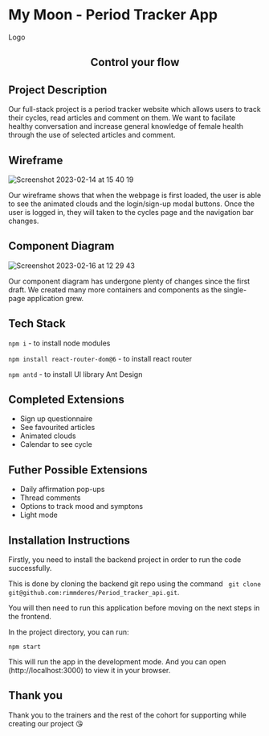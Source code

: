 # My Moon - Period Tracker App

Logo

<h2 align="center">Control your flow</h2>

## Project Description
Our full-stack project is a period tracker website which allows users to track their cycles, read articles and comment on them. We want to facilate healthy conversation and increase general knowledge of female health through the use of selected articles and comment.

## Wireframe
![Screenshot 2023-02-14 at 15 40 19](https://user-images.githubusercontent.com/110283546/218786088-a18245ac-a299-4228-b8a6-247530eca5b5.png)

Our wireframe shows that when the webpage is first loaded, the user is able to see the animated clouds and the login/sign-up modal buttons.
Once the user is logged in, they will taken to the cycles page and the navigation bar changes. 

## Component Diagram

![Screenshot 2023-02-16 at 12 29 43](https://user-images.githubusercontent.com/110283546/219372060-1a584649-c4ea-4dcf-a8a8-96eec5f31491.png)

Our component diagram has undergone plenty of changes since the first draft. We created many more containers and components as the single-page application grew.

## Tech Stack

`npm i` - to install node modules

`npm install react-router-dom@6` - to install react router

`npm antd` - to install UI library Ant Design

## Completed Extensions
- Sign up questionnaire
- See favourited articles
- Animated clouds
- Calendar to see cycle


## Futher Possible Extensions
- Daily affirmation pop-ups
- Thread comments
- Options to track mood and symptons
- Light mode

## Installation Instructions
Firstly, you need to install the backend project in order to run the code successfully.

This is done by cloning the backend git repo using the command ` git clone git@github.com:rimmderes/Period_tracker_api.git`.

You will then need to run this application before moving on the next steps in the frontend.

In the project directory, you can run:

`npm start`

This will run the app in the development mode.
And you can open (http://localhost:3000) to view it in your browser.

## Thank you
Thank you to the trainers and the rest of the cohort for supporting while creating our project :kissing_heart:
